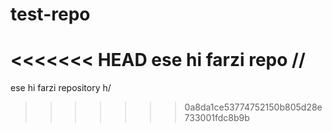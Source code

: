 # test-repo
<<<<<<< HEAD
ese hi farzi repo //
=======
ese hi farzi repository h/
>>>>>>> 0a8da1ce53774752150b805d28e733001fdc8b9b
